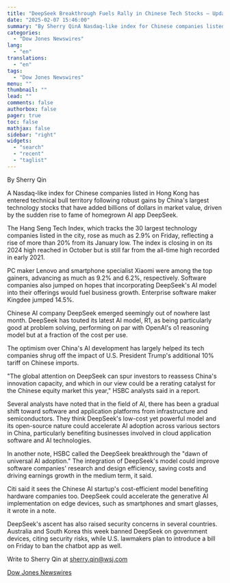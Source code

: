 ```yaml
---
title: "DeepSeek Breakthrough Fuels Rally in Chinese Tech Stocks — Update"
date: "2025-02-07 15:46:00"
summary: "By Sherry QinA Nasdaq-like index for Chinese companies listed in Hong Kong has entered technical bull territory following robust gains by China's largest technology stocks that have added billions of dollars in market value, driven by the sudden rise to fame of homegrown AI app DeepSeek.The Hang Seng Tech Index,..."
categories:
  - "Dow Jones Newswires"
lang:
  - "en"
translations:
  - "en"
tags:
  - "Dow Jones Newswires"
menu: ""
thumbnail: ""
lead: ""
comments: false
authorbox: false
pager: true
toc: false
mathjax: false
sidebar: "right"
widgets:
  - "search"
  - "recent"
  - "taglist"
---
```


By Sherry Qin

A Nasdaq-like index for Chinese companies listed in Hong Kong has entered technical bull territory following robust gains by China's largest technology stocks that have added billions of dollars in market value, driven by the sudden rise to fame of homegrown AI app DeepSeek.

The Hang Seng Tech Index, which tracks the 30 largest technology companies listed in the city, rose as much as 2.9% on Friday, reflecting a rise of more than 20% from its January low. The index is closing in on its 2024 high reached in October but is still far from the all-time high recorded in early 2021.

PC maker Lenovo and smartphone specialist Xiaomi were among the top gainers, advancing as much as 9.2% and 6.2%, respectively. Software companies also jumped on hopes that incorporating DeepSeek's AI model into their offerings would fuel business growth. Enterprise software maker Kingdee jumped 14.5%.

Chinese AI company DeepSeek emerged seemingly out of nowhere last month. DeepSeek has touted its latest AI model, R1, as being particularly good at problem solving, performing on par with OpenAI's o1 reasoning model but at a fraction of the cost per use.

The optimism over China's AI development has largely helped its tech companies shrug off the impact of U.S. President Trump's additional 10% tariff on Chinese imports.

"The global attention on DeepSeek can spur investors to reassess China's innovation capacity, and which in our view could be a rerating catalyst for the Chinese equity market this year," HSBC analysts said in a report.

Several analysts have noted that in the field of AI, there has been a gradual shift toward software and application platforms from infrastructure and semiconductors. They think DeepSeek's low-cost yet powerful model and its open-source nature could accelerate AI adoption across various sectors in China, particularly benefiting businesses involved in cloud application software and AI technologies.

In another note, HSBC called the DeepSeek breakthrough the "dawn of universal AI adoption." The integration of DeepSeek's model could improve software companies' research and design efficiency, saving costs and driving earnings growth in the medium term, it said.

Citi said it sees the Chinese AI startup's cost-efficient model benefiting hardware companies too. DeepSeek could accelerate the generative AI implementation on edge devices, such as smartphones and smart glasses, it wrote in a note.

DeepSeek's ascent has also raised security concerns in several countries. Australia and South Korea this week banned DeepSeek on government devices, citing security risks, while U.S. lawmakers plan to introduce a bill on Friday to ban the chatbot app as well.

Write to Sherry Qin at sherry.qin@wsj.com

[Dow Jones Newswires](https://www.tradingview.com/news/DJN_DN20250207003027:0/)
